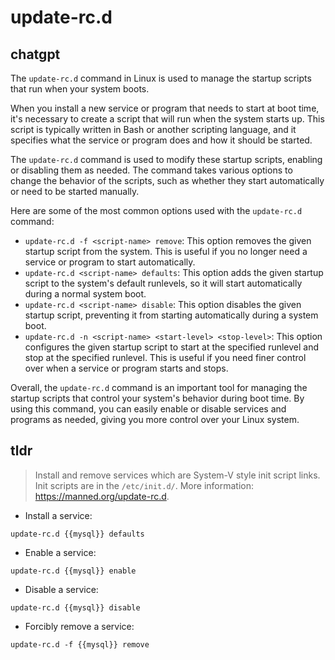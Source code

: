 # update-rc.d 
## chatgpt 
The `update-rc.d` command in Linux is used to manage the startup scripts that run when your system boots. 

When you install a new service or program that needs to start at boot time, it's necessary to create a script that will run when the system starts up. This script is typically written in Bash or another scripting language, and it specifies what the service or program does and how it should be started.

The `update-rc.d` command is used to modify these startup scripts, enabling or disabling them as needed. The command takes various options to change the behavior of the scripts, such as whether they start automatically or need to be started manually.

Here are some of the most common options used with the `update-rc.d` command:

- `update-rc.d -f <script-name> remove`: This option removes the given startup script from the system. This is useful if you no longer need a service or program to start automatically.
- `update-rc.d <script-name> defaults`: This option adds the given startup script to the system's default runlevels, so it will start automatically during a normal system boot.
- `update-rc.d <script-name> disable`: This option disables the given startup script, preventing it from starting automatically during a system boot.
- `update-rc.d -n <script-name> <start-level> <stop-level>`: This option configures the given startup script to start at the specified runlevel and stop at the specified runlevel. This is useful if you need finer control over when a service or program starts and stops.

Overall, the `update-rc.d` command is an important tool for managing the startup scripts that control your system's behavior during boot time. By using this command, you can easily enable or disable services and programs as needed, giving you more control over your Linux system. 

## tldr 
 
> Install and remove services which are System-V style init script links.
> Init scripts are in the `/etc/init.d/`.
> More information: <https://manned.org/update-rc.d>.

- Install a service:

`update-rc.d {{mysql}} defaults`

- Enable a service:

`update-rc.d {{mysql}} enable`

- Disable a service:

`update-rc.d {{mysql}} disable`

- Forcibly remove a service:

`update-rc.d -f {{mysql}} remove`
